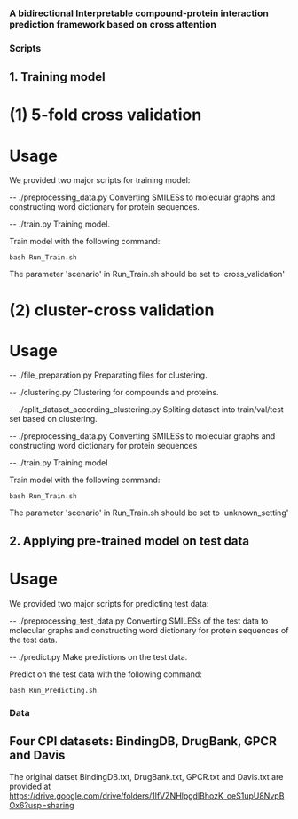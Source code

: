 ### A bidirectional Interpretable compound-protein interaction prediction framework based on cross attention

### Scripts
## 1. Training model
# (1) 5-fold cross validation
# Usage
We provided two major scripts for training model:

-- ./preprocessing_data.py Converting SMILESs to molecular graphs and constructing word dictionary for protein sequences.

-- ./train.py Training model.

Train model with the following command:
```
bash Run_Train.sh
```
The parameter 'scenario' in Run_Train.sh should be set to 'cross_validation'

# (2) cluster-cross validation
# Usage
-- ./file_preparation.py Preparating files for clustering. 

-- ./clustering.py Clustering for compounds and proteins. 

-- ./split_dataset_according_clustering.py Spliting dataset into train/val/test set based on clustering. 

-- ./preprocessing_data.py Converting SMILESs to molecular graphs and constructing word dictionary for protein sequences

-- ./train.py Training model

Train model with the following command:
```
bash Run_Train.sh
```
The parameter 'scenario' in Run_Train.sh should be set to 'unknown_setting'


## 2. Applying pre-trained model on test data
# Usage
We provided two major scripts for predicting test data:

-- ./preprocessing_test_data.py Converting SMILESs of the test data to molecular graphs and constructing word dictionary for protein sequences of the test data.

-- ./predict.py Make predictions on the test data.

Predict on the test data with the following command:
```
bash Run_Predicting.sh
```


### Data
## Four CPI datasets: BindingDB, DrugBank, GPCR and Davis
The original datset BindingDB.txt, DrugBank.txt, GPCR.txt and Davis.txt are provided at https://drive.google.com/drive/folders/1lfVZNHlpgdlBhozK_oeS1upU8NvpBOx6?usp=sharing
